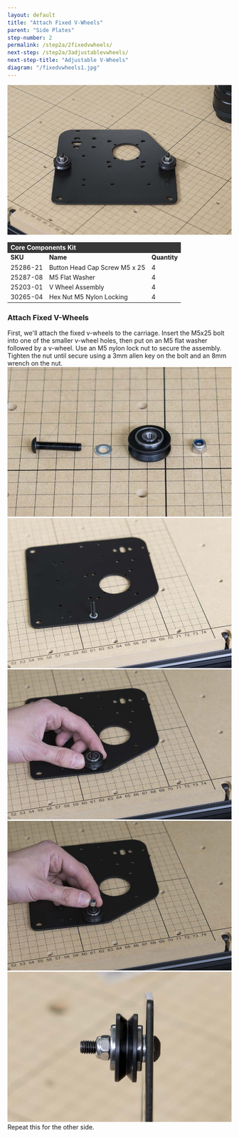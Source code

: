 ```yaml
---
layout: default
title: "Attach Fixed V-Wheels"
parent: "Side Plates"
step-number: 2
permalink: /step2a/2fixedvwheels/
next-step: /step2a/3adjustablevwheels/
next-step-title: "Adjustable V-Wheels"
diagram: "/fixedvwheels1.jpg"
---
```

<img src="../../step2/photo/jpfs_DSC2564.jpg">

<table>
  <tr>
    <td style="color:#fff;background: #383838" colspan="3">
      <b>Core Components Kit</b>
    </td>
  </tr>
  <tr>
    <td>
      <b>SKU</b>
    </td>
    <td>
      <b>Name</b>
    </td>
    <td>
      <b>Quantity</b>
    </td>
  </tr>
  <tr>
    <td>
      25286-21
    </td>
    <td>
      Button Head Cap Screw M5 x 25
    </td>
    <td>
      4
    </td>
  </tr>
  <tr>
    <td>
      25287-08
    </td>
    <td>
      M5 Flat Washer
    </td>
    <td>
      4
    </td>
  </tr>
  <tr>
    <td>
      25203-01
    </td>
    <td>
      V Wheel Assembly
    </td>
    <td>
      4
    </td>
  </tr>
  <tr>
    <td>
      30265-04
    </td>
    <td>
      Hex Nut M5 Nylon Locking
    </td>
    <td>
      4
    </td>
  </tr>
</table>

<h3>Attach Fixed V-Wheels</h3>

First, we'll attach the fixed v-wheels to the carriage. Insert the M5x25 bolt into one of the smaller v-wheel holes, then put on an M5 flat washer followed by a v-wheel. Use an M5 nylon lock nut to secure the assembly. Tighten the nut until secure using a 3mm allen key on the bolt and an 8mm wrench on the nut.
<img src="../../step2/photo/jpfs_DSC2559.jpg">
<img src="../../step2/photo/jpfs_DSC2560.jpg">
<img src="../../step2/photo/jpfs_DSC2561.jpg">
<img src="../../step2/photo/jpfs_DSC2562.jpg">
<img src="../../step2/photo/jpfs_DSC2563.jpg">
Repeat this for the other side.

